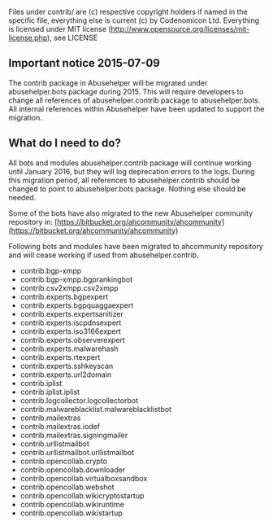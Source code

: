 Files under contrib/ are (c) respective copyright holders if named in the
specific file, everything else is current (c) by Codenomicon Ltd.
Everything is licensed under MIT license
(http://www.opensource.org/licenses/mit-license.php), see LICENSE

## Important notice 2015-07-09

The contrib package in Abusehelper will be migrated under abusehelper.bots package during 2015. This will require developers to change all references of abusehelper.contrib package to abusehelper.bots. All internal references within Abusehelper have been updated to support the migration.

## What do I need to do?

All bots and modules abusehelper.contrib package will continue working until January 2016, but they will log deprecation errors to the logs. During this migration period, all references to abusehelper.contrib should be changed to point to abusehelper.bots package. Nothing else should be needed.

Some of the bots have also migrated to the new Abusehelper community repository in: [https://bitbucket.org/ahcommunity/ahcommunity](https://bitbucket.org/ahcommunity/ahcommunity)

Following bots and modules have been migrated to ahcommunity repository and will cease working if used from abusehelper.contrib.

* contrib.bgp-xmpp
* contrib.bgp-xmpp.bgprankingbot
* contrib.csv2xmpp.csv2xmpp
* contrib.experts.bgpexpert
* contrib.experts.bgpquaggaexpert
* contrib.experts.expertsanitizer
* contrib.experts.iscpdnsexpert
* contrib.experts.iso3166expert
* contrib.experts.observerexpert
* contrib.experts.malwarehash
* contrib.experts.rtexpert
* contrib.experts.sshkeyscan
* contrib.experts.url2domain
* contrib.iplist
* contrib.iplist.iplist
* contrib.logcollector.logcollectorbot
* contrib.malwareblacklist.malwareblacklistbot
* contrib.mailextras
* contrib.mailextras.iodef
* contrib.mailextras.signingmailer
* contrib.urllistmailbot
* contrib.urllistmailbot.urllistmailbot
* contrib.opencollab.crypto
* contrib.opencollab.downloader
* contrib.opencollab.virtualboxsandbox
* contrib.opencollab.webshot
* contrib.opencollab.wikicryptostartup
* contrib.opencollab.wikiruntime
* contrib.opencollab.wikistartup